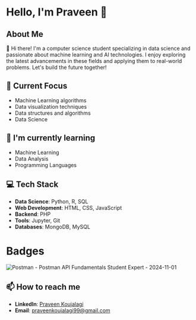 # Hello, I'm Praveen 👋

## About Me
👋 Hi there! I'm a computer science student specializing in data science and passionate about machine learning and AI technologies. I enjoy exploring the latest advancements in these fields and applying them to real-world problems. Let's build the future together!


## 🔭 Current Focus
- Machine Learning algorithms
- Data visualization techniques
- Data structures and algorithms 
- Data Science

## 🌱 I'm currently learning
- Machine Learning
- Data Analysis
- Programming Languages

## 💻 Tech Stack
- **Data Science**: Python, R, SQL
- **Web Development**: HTML, CSS, JavaScript
- **Backend**: PHP
- **Tools**: Jupyter, Git
- **Databases**: MongoDB, MySQL
# Badges
 ![Postman - Postman API Fundamentals Student Expert - 2024-11-01](https://github.com/user-attachments/assets/5fc172fe-2a93-421a-ba3a-25049a05e46f)



## 📫 How to reach me
- **LinkedIn**: [Praveen Koujalagi](https://www.linkedin.com/in/praveen-koujalagi/)
- **Email**: [praveenkoujalagi99@gmail.com](mailto:praveenkoujalagi99@gmail.com)

